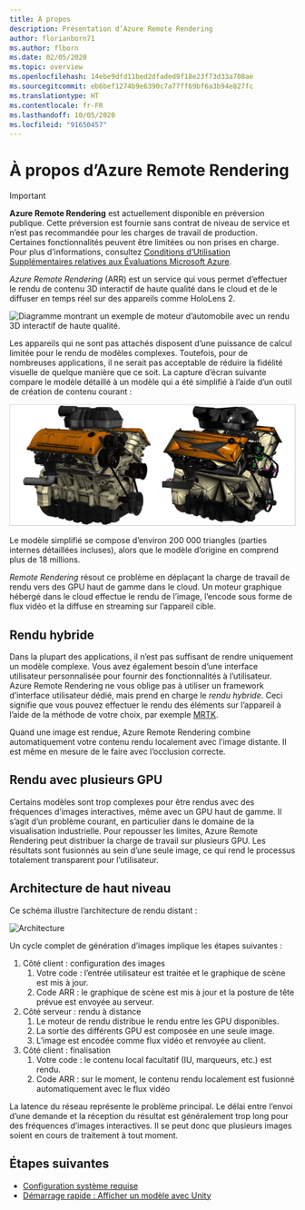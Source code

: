 ```yaml
---
title: À propos
description: Présentation d’Azure Remote Rendering
author: florianborn71
ms.author: flborn
ms.date: 02/05/2020
ms.topic: overview
ms.openlocfilehash: 14ebe9dfd11bed2dfaded9f18e23f73d33a708ae
ms.sourcegitcommit: eb6bef1274b9e6390c7a77ff69bf6a3b94e827fc
ms.translationtype: HT
ms.contentlocale: fr-FR
ms.lasthandoff: 10/05/2020
ms.locfileid: "91650457"
---
```

# <a name="about-azure-remote-rendering"></a>À propos d’Azure Remote Rendering

> [!IMPORTANT]
> **Azure Remote Rendering** est actuellement disponible en préversion publique.
> Cette préversion est fournie sans contrat de niveau de service et n’est pas recommandée pour les charges de travail de production. Certaines fonctionnalités peuvent être limitées ou non prises en charge. Pour plus d’informations, consultez [Conditions d’Utilisation Supplémentaires relatives aux Évaluations Microsoft Azure](https://azure.microsoft.com/support/legal/preview-supplemental-terms/).

*Azure Remote Rendering* (ARR) est un service qui vous permet d’effectuer le rendu de contenu 3D interactif de haute qualité dans le cloud et de le diffuser en temps réel sur des appareils comme HoloLens 2.

![Diagramme montrant un exemple de moteur d’automobile avec un rendu 3D interactif de haute qualité.](../media/arr-engine.png)

Les appareils qui ne sont pas attachés disposent d’une puissance de calcul limitée pour le rendu de modèles complexes. Toutefois, pour de nombreuses applications, il ne serait pas acceptable de réduire la fidélité visuelle de quelque manière que ce soit. La capture d’écran suivante compare le modèle détaillé à un modèle qui a été simplifié à l’aide d’un outil de création de contenu courant :

![Exemple de modèle](./media/engine-model-decimated.png)

Le modèle simplifié se compose d’environ 200 000 triangles (parties internes détaillées incluses), alors que le modèle d’origine en comprend plus de 18 millions.

*Remote Rendering* résout ce problème en déplaçant la charge de travail de rendu vers des GPU haut de gamme dans le cloud. Un moteur graphique hébergé dans le cloud effectue le rendu de l’image, l’encode sous forme de flux vidéo et la diffuse en streaming sur l’appareil cible.

## <a name="hybrid-rendering"></a>Rendu hybride

Dans la plupart des applications, il n’est pas suffisant de rendre uniquement un modèle complexe. Vous avez également besoin d’une interface utilisateur personnalisée pour fournir des fonctionnalités à l’utilisateur. Azure Remote Rendering ne vous oblige pas à utiliser un framework d’interface utilisateur dédié, mais prend en charge le *rendu hybride*. Ceci signifie que vous pouvez effectuer le rendu des éléments sur l’appareil à l’aide de la méthode de votre choix, par exemple [MRTK](https://microsoft.github.io/MixedRealityToolkit-Unity/Documentation/GettingStartedWithTheMRTK.html).

Quand une image est rendue, Azure Remote Rendering combine automatiquement votre contenu rendu localement avec l’image distante. Il est même en mesure de le faire avec l’occlusion correcte.

## <a name="multi-gpu-rendering"></a>Rendu avec plusieurs GPU

Certains modèles sont trop complexes pour être rendus avec des fréquences d’images interactives, même avec un GPU haut de gamme. Il s’agit d’un problème courant, en particulier dans le domaine de la visualisation industrielle. Pour repousser les limites, Azure Remote Rendering peut distribuer la charge de travail sur plusieurs GPU. Les résultats sont fusionnés au sein d’une seule image, ce qui rend le processus totalement transparent pour l’utilisateur.

## <a name="high-level-architecture"></a>Architecture de haut niveau

Ce schéma illustre l’architecture de rendu distant :

![Architecture](./media/arr-high-level-architecture.png)

Un cycle complet de génération d’images implique les étapes suivantes :

1. Côté client : configuration des images
    1. Votre code : l’entrée utilisateur est traitée et le graphique de scène est mis à jour.
    1. Code ARR : le graphique de scène est mis à jour et la posture de tête prévue est envoyée au serveur.
1. Côté serveur : rendu à distance
    1. Le moteur de rendu distribue le rendu entre les GPU disponibles.
    1. La sortie des différents GPU est composée en une seule image.
    1. L’image est encodée comme flux vidéo et renvoyée au client.
1. Côté client : finalisation
    1. Votre code : le contenu local facultatif (IU, marqueurs, etc.) est rendu.
    1. Code ARR : sur le moment, le contenu rendu localement est fusionné automatiquement avec le flux vidéo

La latence du réseau représente le problème principal. Le délai entre l’envoi d’une demande et la réception du résultat est généralement trop long pour des fréquences d’images interactives. Il se peut donc que plusieurs images soient en cours de traitement à tout moment.

## <a name="next-steps"></a>Étapes suivantes

* [Configuration système requise](system-requirements.md)
* [Démarrage rapide : Afficher un modèle avec Unity](../quickstarts/render-model.md)
